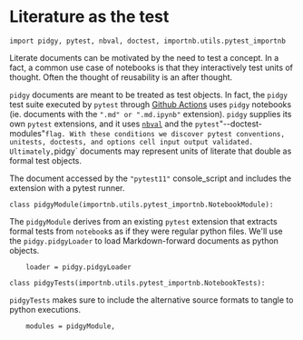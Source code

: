# Literature as the test

    import pidgy, pytest, nbval, doctest, importnb.utils.pytest_importnb

Literate documents can be motivated by the need to test a concept. In a fact, a common
use case of notebooks is that they interactively test units of thought. Often the thought
of reusability is an after thought.

`pidgy` documents are meant to be treated as test objects. In fact, the `pidgy` test suite
executed by `pytest` through [Github Actions][actions] uses `pidgy` notebooks (ie. documents with the `".md" or ".md.ipynb"` extension). `pidgy` supplies its own `pytest` extensions, and it uses [`nbval`][nbval] and the `pytest`"--doctest-modules"`flag. With these conditions we discover pytest conventions, unitests, doctests, and options cell input output validated. Ultimately,`pidgy` documents may represent units of literate that double as formal test objects.

The document accessed by the `"pytest11"` console_script and includes the extension with a pytest runner.

    class pidgyModule(importnb.utils.pytest_importnb.NotebookModule):

The `pidgyModule` derives from an existing `pytest` extension that extracts formal tests from `notebook`s
as if they were regular python files. We'll use the `pidgy.pidgyLoader` to load Markdown-forward documents
as python objects.

        loader = pidgy.pidgyLoader

    class pidgyTests(importnb.utils.pytest_importnb.NotebookTests):

`pidgyTests` makes sure to include the alternative source formats to tangle to python executions.

        modules = pidgyModule,

[nbval]: https://github.com/computationalmodelling/nbval/ "The pidgy kernel works directly with `nbval`."
[actions]: https://github.com/deathbeds/pidgy/runs/478462971
